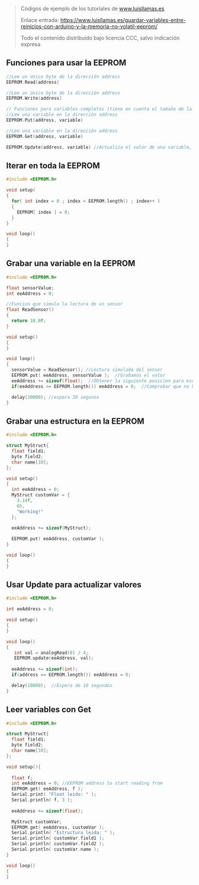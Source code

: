 > Códigos de ejemplo de los tutoriales de www.luisllamas.es
>
> Enlace entrada: https://www.luisllamas.es/guardar-variables-entre-reinicios-con-arduino-y-la-memoria-no-volatil-eeprom/
>
> Todo el contenido distribuido bajo licencia CCC, salvo indicación expresa

## Funciones para usar la EEPROM
```cpp
//Lee un único byte de la dirección address
EEPROM.Read(address) 

//Lee un único byte de la dirección address
EEPROM.Write(address)
```

```cpp
// Funciones para variables completas (tiene en cuenta el tamaño de la variable)
//Lee una variable en la dirección address
EEPROM.Put(address, variable) 

//Lee una variable en la dirección address
EEPROM.Get(address, variable) 

EEPROM.Update(address, variable) //Actualiza el valor de una variable, es decir, primero la lee, y sólo la graba si su valor es distinto del que vamos a guardar. Esto favorece a reducir el número de escrituras, y alargar la vida útil de la memoria.
```


## Iterar en toda la EEPROM
```cpp
#include <EEPROM.h>

void setup(
{
  for( int index = 0 ; index < EEPROM.length() ; index++ )
  {
    EEPROM[ index ] = 0;
  } 
} 

void loop()
{
}
```


## Grabar una variable en la EEPROM
```cpp
#include <EEPROM.h>

float sensorValue;
int eeAddress = 0;

//Funcion que simula la lectura de un sensor
float ReadSensor()
{
  return 10.0f;
}

void setup()
{
}

void loop()
{
  sensorValue = ReadSensor(); //Lectura simulada del sensor
  EEPROM.put( eeAddress, sensorValue );  //Grabamos el valor
  eeAddress += sizeof(float);  //Obtener la siguiente posicion para escribir
  if(eeAddress >= EEPROM.length()) eeAddress = 0;  //Comprobar que no hay desbordamiento

  delay(30000); //espera 30 segunos
}
```


## Grabar una estructura en la EEPROM
```cpp
#include <EEPROM.h>

struct MyStruct{
  float field1;
  byte field2;
  char name[10];
};

void setup()
{
  int eeAddress = 0;
  MyStruct customVar = {
    3.14f,
    65,
    "Working!"
  };

  eeAddress += sizeof(MyStruct);
  
  EEPROM.put( eeAddress, customVar ); 
}

void loop()
{
}
```


## Usar Update para actualizar valores
```cpp
#include <EEPROM.h>

int eeAddress = 0;

void setup()
{
}

void loop()
{
   int val = analogRead(0) / 4;
   EEPROM.update(eeAddress, val);
  
  eeAddress += sizeof(int);
  if(address == EEPROM.length()) eeAddress = 0;

  delay(10000);  //Espera de 10 segundos
}
```


## Leer variables con Get
```cpp
#include <EEPROM.h>

struct MyStruct{
  float field1;
  byte field2;
  char name[10];
};

void setup(){
  
  float f;
  int eeAddress = 0; //EEPROM address to start reading from    
  EEPROM.get( eeAddress, f );
  Serial.print( "Float leido: " );
  Serial.println( f, 3 );  
 
  eeAddress += sizeof(float);

  MyStruct customVar;
  EEPROM.get( eeAddress, customVar );  
  Serial.println( "Estructura leida: " );
  Serial.println( customVar.field1 );
  Serial.println( customVar.field2 );
  Serial.println( customVar.name );
}

void loop()
{
}
```


